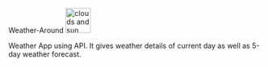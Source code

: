 Weather-Around
  <img width="auto" height="50px" alt="clouds and sun image." src="https://user-images.githubusercontent.com/95037464/193986516-7cef33a1-60b4-47ee-bb4c-ea3d36b34ec8.png">


Weather App using API. It gives weather details of current day as well as 5-day weather forecast.
